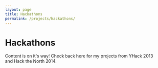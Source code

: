 ```yaml
---
layout: page
title: Hackathons
permalink: /projects/hackathons/
---
```


Hackathons
====


Content is on it's way! Check back here for my projects from YHack 2013 and Hack the North 2014.
